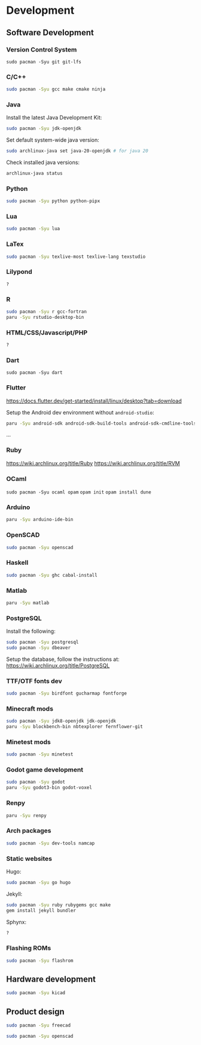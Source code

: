 # Development

## Software Development

### Version Control System
`sudo pacman -Syu git git-lfs`

### C/C++
```sh
sudo pacman -Syu gcc make cmake ninja
```

### Java
Install the latest Java Development Kit:
```sh
sudo pacman -Syu jdk-openjdk
```

Set default system-wide java version:
```sh
sudo archlinux-java set java-20-openjdk # for java 20
```

Check installed java versions:
```sh
archlinux-java status
```

### Python
```sh
sudo pacman -Syu python python-pipx
```

### Lua
```sh
sudo pacman -Syu lua
```

### LaTex
```sh
sudo pacman -Syu texlive-most texlive-lang texstudio
```

### Lilypond

`?`

### R
```sh
sudo pacman -Syu r gcc-fortran
paru -Syu rstudio-desktop-bin
```

### HTML/CSS/Javascript/PHP
```sh
?
```

### Dart

`sudo pacman -Syu dart`

### Flutter

https://docs.flutter.dev/get-started/install/linux/desktop?tab=download

Setup the Android dev environment without `android-studio`:

```sh
paru -Syu android-sdk android-sdk-build-tools android-sdk-cmdline-tools-latest android-platform android-sdk-platform-tools
```

...

### Ruby

https://wiki.archlinux.org/title/Ruby
https://wiki.archlinux.org/title/RVM

### OCaml
`sudo pacman -Syu ocaml opam`
`opam init`
`opam install dune`

### Arduino
```sh
paru -Syu arduino-ide-bin
```

### OpenSCAD
```sh
sudo pacman -Syu openscad
```

### Haskell
```sh
sudo pacman -Syu ghc cabal-install
```

### Matlab
```sh
paru -Syu matlab
```

### PostgreSQL

Install the following:
```sh
sudo pacman -Syu postgresql
sudo pacman -Syu dbeaver
```

Setup the database, follow the instructions at:
https://wiki.archlinux.org/title/PostgreSQL

### TTF/OTF fonts dev
```sh
sudo pacman -Syu birdfont gucharmap fontforge
```

### Minecraft mods
```sh
sudo pacman -Syu jdk8-openjdk jdk-openjdk
paru -Syu blockbench-bin nbtexplorer fernflower-git
```

### Minetest mods
```sh
sudo pacman -Syu minetest
```

### Godot game development
```sh
sudo pacman -Syu godot
paru -Syu godot3-bin godot-voxel
```

### Renpy
```sh
paru -Syu renpy
```

### Arch packages
```sh
sudo pacman -Syu dev-tools namcap
```

### Static websites
Hugo:
```sh
sudo pacman -Syu go hugo
```

Jekyll:
```sh
sudo pacman -Syu ruby rubygems gcc make
gem install jekyll bundler
```

Sphynx:
```sh
?
```

### Flashing ROMs
```sh
sudo pacman -Syu flashrom
```

## Hardware development

```sh
sudo pacman -Syu kicad
```

## Product design

```sh
sudo pacman -Syu freecad
```


```sh
sudo pacman -Syu openscad
```


